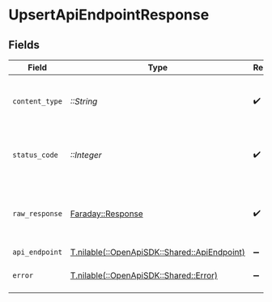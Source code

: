 # UpsertApiEndpointResponse


## Fields

| Field                                                                              | Type                                                                               | Required                                                                           | Description                                                                        |
| ---------------------------------------------------------------------------------- | ---------------------------------------------------------------------------------- | ---------------------------------------------------------------------------------- | ---------------------------------------------------------------------------------- |
| `content_type`                                                                     | *::String*                                                                         | :heavy_check_mark:                                                                 | HTTP response content type for this operation                                      |
| `status_code`                                                                      | *::Integer*                                                                        | :heavy_check_mark:                                                                 | HTTP response status code for this operation                                       |
| `raw_response`                                                                     | [Faraday::Response](https://www.rubydoc.info/gems/faraday/Faraday/Response)        | :heavy_check_mark:                                                                 | Raw HTTP response; suitable for custom response parsing                            |
| `api_endpoint`                                                                     | [T.nilable(::OpenApiSDK::Shared::ApiEndpoint)](../../models/shared/apiendpoint.md) | :heavy_minus_sign:                                                                 | OK                                                                                 |
| `error`                                                                            | [T.nilable(::OpenApiSDK::Shared::Error)](../../models/shared/error.md)             | :heavy_minus_sign:                                                                 | Default error response                                                             |
